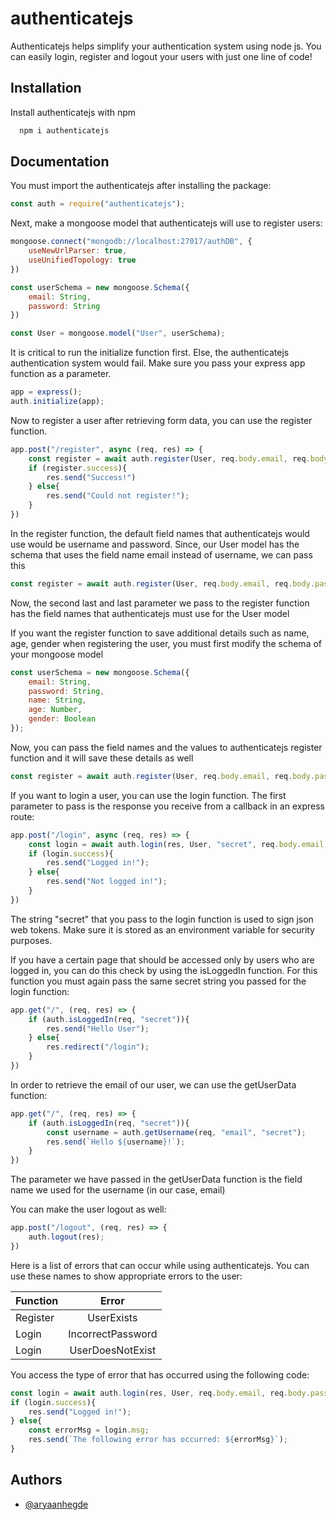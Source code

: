 
# authenticatejs

Authenticatejs helps simplify your authentication system using node js. You can easily login, register and logout your users with just one line of code!


## Installation

Install authenticatejs with npm

```bash
  npm i authenticatejs
```
    
## Documentation

You must import the authenticatejs after installing the package:

```javascript
const auth = require("authenticatejs");
```

Next, make a mongoose model that authenticatejs will use to register users:

```javascript
mongoose.connect("mongodb://localhost:27017/authDB", {
    useNewUrlParser: true,
    useUnifiedTopology: true
})

const userSchema = new mongoose.Schema({
    email: String,
    password: String
})

const User = mongoose.model("User", userSchema);
```

It is critical to run the initialize function first. Else, the authenticatejs authentication system would fail. Make sure you pass your express app function as a parameter.

```javascript
app = express();
auth.initialize(app);
```

Now to register a user after retrieving form data, you can use the register function. 

```javascript
app.post("/register", async (req, res) => {
    const register = await auth.register(User, req.body.email, req.body.password);
    if (register.success){
        res.send("Success!")
    } else{
        res.send("Could not register!");
    }
})
```

In the register function, the default field names that authenticatejs would use would be username and password. Since, our User model has the schema that uses the field name email instead of username, we can pass this

```javascript
const register = await auth.register(User, req.body.email, req.body.password, "email", "password");
```

Now, the second last and last parameter we pass to the register function has the field names that authenticatejs must use for the User model

If you want the register function to save additional details such as name, age, gender when registering the user, you must first modify the schema of your mongoose model

```javascript
const userSchema = new mongoose.Schema({
    email: String,
    password: String,
    name: String,
    age: Number,
    gender: Boolean
});
```

Now, you can pass the field names and the values to authenticatejs register function and it will save these details as well

```javascript
const register = await auth.register(User, req.body.email, req.body.password, "email", "password", [["name", req.body.name], ["age", req.body.age], ["gender", req.body.gender]]);
```

If you want to login a user, you can use the login function. The first parameter to pass is the response you receive from a callback in an express route:

```javascript
app.post("/login", async (req, res) => {
    const login = await auth.login(res, User, "secret", req.body.email, req.body.password, "email", "password");
    if (login.success){
        res.send("Logged in!");
    } else{
        res.send("Not logged in!");
    }
})
```

The string "secret" that you pass to the login function is used to sign json web tokens. Make sure it is stored as an environment variable for security purposes.

If you have a certain page that should be accessed only by users who are logged in, you can do this check by using the isLoggedIn function. For this function you must again pass the same secret string you passed for the login function:

```javascript
app.get("/", (req, res) => {
    if (auth.isLoggedIn(req, "secret")){
        res.send("Hello User");
    } else{
        res.redirect("/login");
    }
})

```

In order to retrieve the email of our user, we can use the getUserData function:

```javascript
app.get("/", (req, res) => {
    if (auth.isLoggedIn(req, "secret")){
        const username = auth.getUsername(req, "email", "secret");
        res.send(`Hello ${username}!`);
    }
})
```

The parameter we have passed in the getUserData function is the field name we used for the username (in our case, email)

You can make the user logout as well:

```javascript
app.post("/logout", (req, res) => {
    auth.logout(res);
})
```

Here is a list of errors that can occur while using authenticatejs. You can use these names to show appropriate errors to the user:

| Function        | Error |
| ------------- |:-------------:|
| Register      | UserExists | 
| Login      | IncorrectPassword |
| Login | UserDoesNotExist |

You access the type of error that has occurred using the following code:

```javascript
const login = await auth.login(res, User, req.body.email, req.body.password, "email", "password");
if (login.success){
    res.send("Logged in!");
} else{
    const errorMsg = login.msg;
    res.send(`The following error has occurred: ${errorMsg}`);
}
```

## Authors

- [@aryaanhegde](https://www.github.com/VOYAGERX013)
